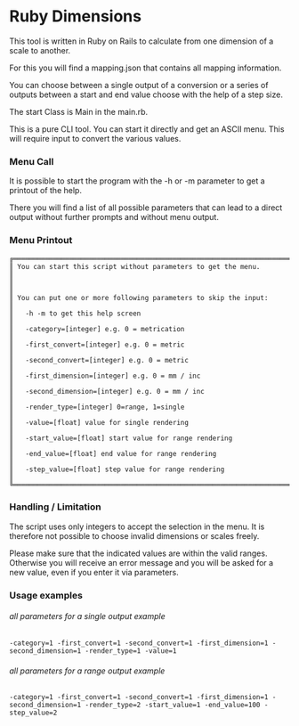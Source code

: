 # Ruby Dimensions

This tool is written in Ruby on Rails to calculate from one dimension of a scale to another.

For this you will find a mapping.json that contains all mapping information.

You can choose between a single output of a conversion
or a series of outputs between a start and end value
choose with the help of a step size.

The start Class is Main in the main.rb.

This is a pure CLI tool. You can start it directly and get an ASCII menu. This will require input to convert the various
values.

### Menu Call

It is possible to start the program with the -h or -m parameter to get a printout of the help.

There you will find a list of all possible parameters that can lead to a direct output without further prompts and
without menu output.

### Menu Printout

```
╔══════════════════════════════════════════════════════════════════════╗
║ You can start this script without parameters to get the menu.        ║
║                                                                      ║
║ You can put one or more following parameters to skip the input:      ║
║   -h -m to get this help screen                                      ║
║   -category=[integer] e.g. 0 = metrication                           ║
║   -first_convert=[integer] e.g. 0 = metric                           ║
║   -second_convert=[integer] e.g. 0 = metric                          ║
║   -first_dimension=[integer] e.g. 0 = mm / inc                       ║
║   -second_dimension=[integer] e.g. 0 = mm / inc                      ║
║   -render_type=[integer] 0=range, 1=single                           ║
║   -value=[float] value for single rendering                          ║
║   -start_value=[float] start value for range rendering               ║
║   -end_value=[float] end value for range rendering                   ║
║   -step_value=[float] step value for range rendering                 ║
╚══════════════════════════════════════════════════════════════════════╝
```

### Handling / Limitation

The script uses only integers to accept the selection in the menu. It is therefore not possible to choose invalid 
dimensions or scales freely.

Please make sure that the indicated values ​​are within the valid ranges. Otherwise you will receive an error message and 
you will be asked for a new value, even if you enter it via parameters.

### Usage examples

###### all parameters for a single output example
````
-category=1 -first_convert=1 -second_convert=1 -first_dimension=1 -second_dimension=1 -render_type=1 -value=1
````

###### all parameters for a range output example
````
-category=1 -first_convert=1 -second_convert=1 -first_dimension=1 -second_dimension=1 -render_type=2 -start_value=1 -end_value=100 -step_value=2
````